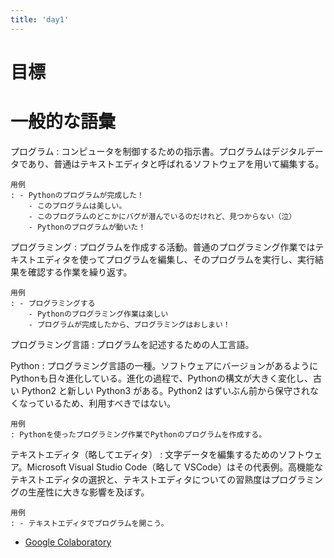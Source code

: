 ```yaml
---
title: 'day1'
---
```


# 目標

# 一般的な語彙

プログラム
: コンピュータを制御するための指示書。プログラムはデジタルデータであり、普通はテキストエディタと呼ばれるソフトウェアを用いて編集する。

    用例
    : - Pythonのプログラムが完成した！
        - このプログラムは美しい。
        - このプログラムのどこかにバグが潜んでいるのだけれど、見つからない（泣）
        - Pythonのプログラムが動いた！

プログラミング
: プログラムを作成する活動。普通のプログラミング作業ではテキストエディタを使ってプログラムを編集し、そのプログラムを実行し、実行結果を確認する作業を繰り返す。

    用例
    : - プログラミングする
        - Pythonのプログラミング作業は楽しい
        - プログラムが完成したから、プログラミングはおしまい！

プログラミング言語
: プログラムを記述するための人工言語。

Python
: プログラミング言語の一種。ソフトウェアにバージョンがあるようにPythonも日々進化している。進化の過程で、Pythonの構文が大きく変化し、古い Python2 と新しい Python3 がある。Python2 はずいぶん前から保守されなくなっているため、利用すべきではない。

    用例
    : Pythonを使ったプログラミング作業でPythonのプログラムを作成する。

テキストエディタ（略してエディタ）
: 文字データを編集するためのソフトウェア。Microsoft Visual Studio Code（略して VSCode）はその代表例。高機能なテキストエディタの選択と、テキストエディタについての習熟度はプログラミングの生産性に大きな影響を及ぼす。

    用例
    : - テキストエディタでプログラムを開こう。

- [Google Colaboratory]()
